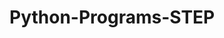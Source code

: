 # Python-Programs-STEP
      
  
           
          
          
           
             
        
 
